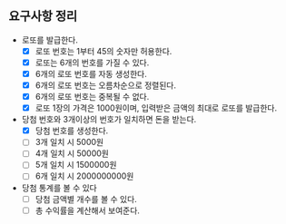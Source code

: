## 요구사항 정리

* 로또를 발급한다.
    * [X] 로또 번호는 1부터 45의 숫자만 허용한다.
    * [X] 로또는 6개의 번호를 가질 수 있다.
    * [X] 6개의 로또 번호를 자동 생성한다.
    * [X] 6개의 로또 번호는 오름차순으로 정렬된다.
    * [X] 6개의 로또 번호는 중복될 수 없다.
    * [X] 로또 1장의 가격은 1000원이며, 입력받은 금액의 최대로 로또를 발급한다.
* 당첨 번호와 3개이상의 번호가 일치하면 돈을 받는다.
    * [X] 당첨 번호를 생성한다.
    * [ ] 3개 일치 시 5000원
    * [ ] 4개 일치 시 50000원
    * [ ] 5개 일치 시 1500000원
    * [ ] 6개 일치 시 2000000000원
* 당첨 통계를 볼 수 있다
    * [ ] 당첨 금액별 개수를 볼 수 있다.
    * [ ] 총 수익률을 계산해서 보여준다.
